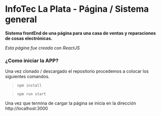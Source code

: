 # InfoTec La Plata - Página / Sistema general

**Sistema frontEnd de una página para una casa de ventas y reparaciones de cosas electrónicas.**

*Esta página fue creada con ReactJS*


### ¿Como iniciar la APP?

Una vez clonado / descargado el repositorio procedemos a colocar los siguientes comandos.

> `npm install`

> `npm run start`

Una vez que termina de cargar la página se inicia en la dirección http://localhost:3000
